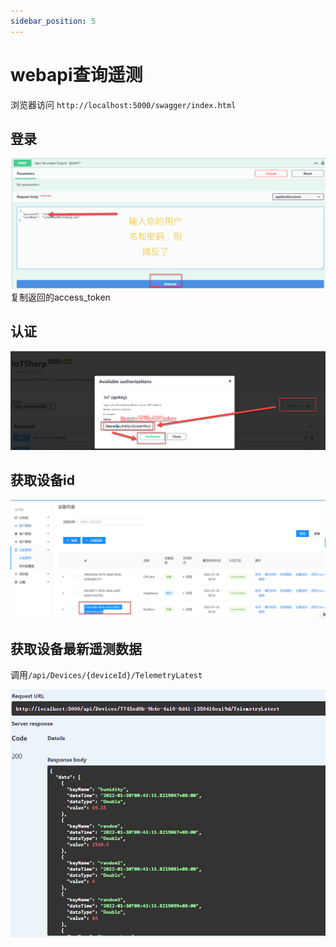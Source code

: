 ```yaml
---
sidebar_position: 5
---
```


# webapi查询遥测

浏览器访问 `http://localhost:5000/swagger/index.html`


## 登录
![登录](/img/iotsharp/webapi-login.png)
复制返回的access_token

## 认证
![认证](/img/iotsharp/webapi-auth.png)

## 获取设备id
![获取设备id](/img/iotsharp/webapi-deviceid.png)


## 获取设备最新遥测数据
调用`/api/Devices/{deviceId}/TelemetryLatest`

![获取设备最新遥测数据](/img/iotsharp/webapi-telemetry.png)
